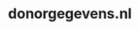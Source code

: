 ---
layout: post
title:  "donorgegevens.nl"
internal_url:  "/dutchgov/donorgegevens.nl.html"
categories: dutchgov
---